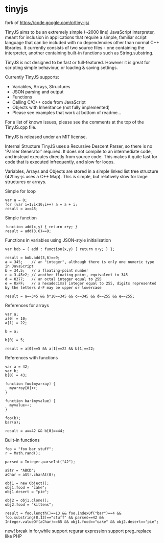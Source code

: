 tinyjs
========

fork of https://code.google.com/p/tiny-js/

TinyJS aims to be an extremely simple (~2000 line) JavaScript interpreter, meant for inclusion in applications that require a simple, familiar script language that can be included with no dependencies other than normal C++ libraries. It currently consists of two source files - one containing the interpreter, another containing built-in functions such as String.substring.

TinyJS is not designed to be fast or full-featured. However it is great for scripting simple behaviour, or loading & saving settings.

Currently TinyJS supports:

- Variables, Arrays, Structures
- JSON parsing and output
- Functions
- Calling C/C++ code from JavaScript
- Objects with Inheritance (not fully implemented)
- Please see examples that work at bottom of readme...

For a list of known issues, please see the comments at the top of the TinyJS.cpp file.

TinyJS is released under an MIT license.

Internal Structure
TinyJS uses a Recursive Descent Parser, so there is no 'Parser Generator' required. It does not compile to an intermediate code, and instead executes directly from source code. This makes it quite fast for code that is executed infrequently, and slow for loops.

Variables, Arrays and Objects are stored in a simple linked list tree structure (42tiny-js uses a C++ Map). This is simple, but relatively slow for large structures or arrays.

Simple for loop

    var a = 0;
    for (var i=1;i<10;i++) a = a + i;
    result = a==45;

Simple function

    function add(x,y) { return x+y; }
    result = add(3,6)==9;

Functions in variables using JSON-style initialisation

    var bob = { add : function(x,y) { return x+y; } };

    result = bob.add(3,6)==9;
    a = 345;    // an "integer", although there is only one numeric type in JavaScript
    b = 34.5;   // a floating-point number
    c = 3.45e2; // another floating-point, equivalent to 345
    d = 0377;   // an octal integer equal to 255
    e = 0xFF;   // a hexadecimal integer equal to 255, digits represented by the letters A-F may be upper or lowercase

    result = a==345 && b*10==345 && c==345 && d==255 && e==255;

References for arrays

    var a;
    a[0] = 10;
    a[1] = 22;

    b = a;

    b[0] = 5;

    result = a[0]==5 && a[1]==22 && b[1]==22;

References with functions
    
    var a = 42;
    var b;
    b[0] = 43;

    function foo(myarray) {
      myarray[0]++;
    }

    function bar(myvalue) {
      myvalue++;
    }

    foo(b);
    bar(a);

    result = a==42 && b[0]==44;

Built-in functions

    foo = "foo bar stuff";
    r = Math.rand();

    parsed = Integer.parseInt("42");

    aStr = "ABCD";
    aChar = aStr.charAt(0);

    obj1 = new Object();
    obj1.food = "cake";
    obj1.desert = "pie";

    obj2 = obj1.clone();
    obj2.food = "kittens";

    result = foo.length()==13 && foo.indexOf("bar")==4 && foo.substring(8,13)=="stuff" && parsed==42 && 
    Integer.valueOf(aChar)==65 && obj1.food=="cake" && obj2.desert=="pie";

new!
break in for,while support
regurar expression support
   preg_replace like PHP

